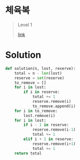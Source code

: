 # 체육복

> Level 1
>
> [link](https://programmers.co.kr/learn/courses/30/lessons/42862#)

# Solution

```python
def solution(n, lost, reserve):
    total = n - len(lost)
    reserve = set(reserve)
    to_remove = []
    for i in lost:
        if i in reserve:
            total += 1
            reserve.remove(i)
            to_remove.append(i)
    for i in to_remove:
        lost.remove(i)
    for i in lost:
        if i - 1 in reserve:
            reserve.remove(i-1)
            total += 1
        elif i + 1 in reserve:
            reserve.remove(i+1)
            total += 1
    return total
```

